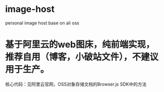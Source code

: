 # image-host
personal image host base on ali oss
# 基于阿里云的web图床，纯前端实现，推荐自用（博客，小破站文件），不建议用于生产。

核心代码：见阿里云官网，OSS对象存储文档的Browser.js SDK中的方法
